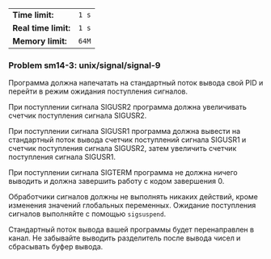 |                      |       |
|----------------------|-------|
| **Time limit:**      | `1 s` |
| **Real time limit:** | `1 s` |
| **Memory limit:**    | `64M` |


### Problem sm14-3: unix/signal/signal-9

Программа должна напечатать на стандартный поток вывода свой PID и перейти в режим ожидания
поступления сигналов.

При поступлении сигнала SIGUSR2 программа должна увеличивать счетчик поступления сигнала SIGUSR2.

При поступлении сигнала SIGUSR1 программа должна вывести на стандартный поток вывода счетчик
поступлений сигнала SIGUSR1 и счетчик поступления сигнала SIGUSR2, затем увеличить счетчик
поступления сигнала SIGUSR1.

При поступлении сигнала SIGTERM программа не должна ничего выводить и должна завершить работу с
кодом завершения 0.

Обработчики сигналов должны не выполнять никаких действий, кроме изменения значений глобальных
переменных. Ожидание поступления сигналов выполняйте с помощью `sigsuspend`.

Стандартный поток вывода вашей программы будет перенаправлен в канал. Не забывайте выводить
разделитель после вывода чисел и сбрасывать буфер вывода.


